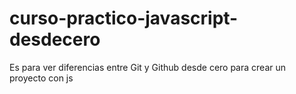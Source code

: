 # curso-practico-javascript-desdecero
Es para ver diferencias entre Git y Github desde cero para crear un proyecto con js 
